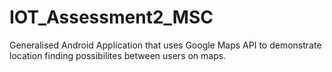 # IOT_Assessment2_MSC

Generalised Android Application that uses Google Maps API to demonstrate location finding possibilites between users on maps. 
